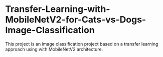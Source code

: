 # Transfer-Learning-with-MobileNetV2-for-Cats-vs-Dogs-Image-Classification
This project is an image classification project based on a transfer learning approach using with MobileNetV2 architecture. 
